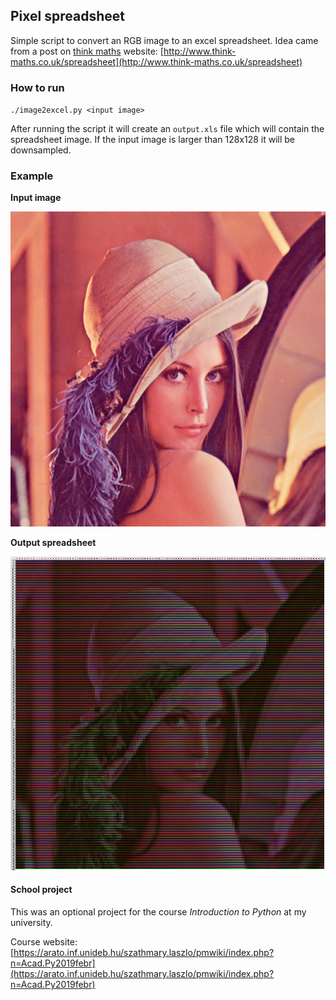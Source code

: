 ## Pixel spreadsheet

Simple script to convert an RGB image to an excel spreadsheet. Idea came from a post on [think maths](http://www.think-maths.co.uk/) website: [http://www.think-maths.co.uk/spreadsheet](http://www.think-maths.co.uk/spreadsheet)

### How to run

`./image2excel.py <input image>`

After running the script it will create an `output.xls` file which will contain the spreadsheet image. If the input image is larger than 128x128 it will be downsampled.

### Example

**Input image**

![](./lena.png)

**Output spreadsheet**

![](./lenaexcel.JPG)

#### School project

This was an optional project for the course *Introduction to Python* at my university.

Course website: 
[https://arato.inf.unideb.hu/szathmary.laszlo/pmwiki/index.php?n=Acad.Py2019febr](https://arato.inf.unideb.hu/szathmary.laszlo/pmwiki/index.php?n=Acad.Py2019febr)


